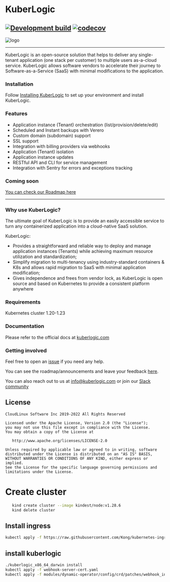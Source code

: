 # KuberLogic
[![Development build](https://github.com/kuberlogic/kuberlogic/actions/workflows/on-push-master.yaml/badge.svg)](https://github.com/kuberlogic/kuberlogic/actions/workflows/on-push-master.yaml)
[![codecov](https://codecov.io/gh/kuberlogic/kuberlogic/master/graph/badge.svg?token=VRWDPT0EIC)](https://codecov.io/gh/kuberlogic/kuberlogic)
---
![logo](img/kuberlogic-logo.png)

----

KuberLogic is an open-source solution that helps to deliver any single-tenant application (one stack per customer) to multiple users as-a-cloud service. KuberLogic allows software vendors to accelerate their journey to Software-as-a-Service (SaaS) with minimal modifications to the application.

### Installation

Follow [Installing KuberLogic](https://kuberlogic.com/docs/getting-started) to set up your environment and install KuberLogic.

### Features

- Application instance (Tenant) orchestration (list/provision/delete/edit)
- Scheduled and Instant backups with Verero
- Custom domain (subdomain) support
- SSL support
- Integration with billing providers via webhooks
- Application (Tenant) isolation
- Application instance updates
- RESTful API and CLI for service management
- Integration with Sentry for errors and exceptions tracking

### Coming soon

[You can check our Roadmap here](https://roadmap.kuberlogic.com/)

----

### Why use KuberLogic?

The ultimate goal of KuberLogic is to provide an easily accessible service to turn any containerized application into a cloud-native SaaS solution.

KuberLogic:

- Provides a straightforward and reliable way to deploy and manage application instances (Tenants) while achieving maximum resource utilization and standardization;
- Simplify migration to multi-tenancy using industry-standard containers & K8s and allows rapid migration to SaaS with minimal application modification;
- Gives independence and frees from vendor lock, as KuberLogic is open source and based on Kubernetes to provide a consistent platform anywhere

### Requirements

Kubernetes cluster 1.20-1.23

### Documentation

Please refer to the official docs at [kuberlogic.com](https://kuberlogic.com/docs/intro)

### Getting involved

Feel free to open an [issue](https://github.com/kuberlogic/kuberlogic/issues) if you need any help.

You can see the roadmap/announcements and leave your feedback [here](https://roadmap.kuberlogic.com/).

You can also reach out to us at [info@kuberlogic.com](mailto:info@kuberlogic.com)
 or join our [Slack community](https://join.slack.com/t/kuberlogic/shared_invite/zt-x845lggh-lne0taYmwLFgQ6XZEiTJoA)

## License
```text
CloudLinux Software Inc 2019-2022 All Rights Reserved

Licensed under the Apache License, Version 2.0 (the "License");
you may not use this file except in compliance with the License.
You may obtain a copy of the License at

   http://www.apache.org/licenses/LICENSE-2.0

Unless required by applicable law or agreed to in writing, software
distributed under the License is distributed on an "AS IS" BASIS,
WITHOUT WARRANTIES OR CONDITIONS OF ANY KIND, either express or implied.
See the License for the specific language governing permissions and
limitations under the License.
```

# Create cluster
```bash
   kind create cluster --image kindest/node:v1.28.6
   kind delete cluster
```

## Install ingress
``` bash
kubectl apply -f https://raw.githubusercontent.com/Kong/kubernetes-ingress-controller/v2.12.0/deploy/single/all-in-one-dbless.yaml
```

## install kuberlogic
```bash
./kuberlogic_x86_64_darwin install
kubectl apply -f webhook-server-cert.yaml
kubectl apply -f modules/dynamic-operator/config/crd/patches/webhook_in_kuberlogicservices.yaml -n kuberlogic

```